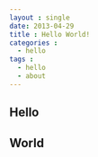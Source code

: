```yaml
---
layout : single
date: 2013-04-29
title : Hello World!
categories : 
  - hello
tags : 
  - hello
  - about
---
```


## Hello

## World
